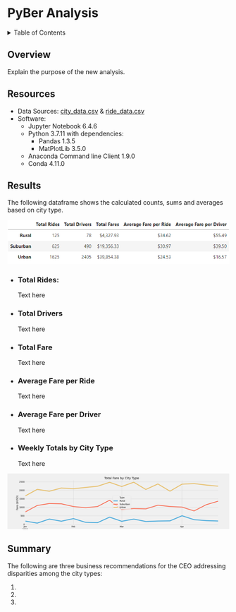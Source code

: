 # PyBer Analysis

<details><summary>Table of Contents</summary>
<p>

1. [Overview](https://github.com/catsdata/PyBer_Analysis#overview)
2. [Resources](https://github.com/catsdata/PyBer_Analysis#resources)
3. [Results](https://github.com/catsdata/PyBer_Analysis#results)
    - [Total Rides](https://github.com/catsdata/PyBer_Analysis#total-rides)
    - [Total Drivers](https://github.com/catsdata/PyBer_Analysis#total-drivers)
    - [Total Fare](https://github.com/catsdata/PyBer_Analysis#total-fare)
    - [Average Fare per Ride](https://github.com/catsdata/PyBer_Analysis#average-fare-per-ride)
    - [Average Fare per Driver](https://github.com/catsdata/PyBer_Analysis#average-fare-per-driver)
    - [Weekly Fares Line Chart](https://github.com/catsdata/PyBer_Analysis#weekly-totals-by-city-type) 
4. [Summary](https://github.com/catsdata/PyBer_Analysis#summary)

</p>
</details>

## Overview

Explain the purpose of the new analysis.

## Resources

- Data Sources: [city_data.csv](https://github.com/catsdata/PyBer_Analysis/blob/main/Resources/city_data.csv) & [ride_data.csv](https://github.com/catsdata/PyBer_Analysis/blob/main/Resources/ride_data.csv)
- Software: 
    - Jupyter Notebook 6.4.6
    - Python 3.7.11 with dependencies: 
        - Pandas 1.3.5
        - MatPlotLib 3.5.0
    - Anaconda Command line Client 1.9.0
    - Conda 4.11.0


## Results

The following dataframe shows the calculated counts, sums and averages based on city type.

![dataframe](https://github.com/catsdata/PyBer_Analysis/blob/main/analysis/pyber_summary_dataframe.png)

- ### Total Rides:
    Text here
- ### Total Drivers
    Text here
- ### Total Fare
    Text here
- ### Average Fare per Ride
    Text here
- ### Average Fare per Driver
    Text here

- ### Weekly Totals by City Type
    Text here
  
![pyber_fare_summary.png](https://github.com/catsdata/PyBer_Analysis/blob/main/analysis/pyber_fare_summary.png)



## Summary

The following are three business recommendations for the CEO addressing disparities among the city types:

1.

2.

3.

